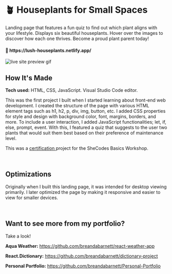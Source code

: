 # 🪴 Houseplants for Small Spaces
Landing page that features a fun quiz to find out which plant aligns with your lifestyle. Displays six beautiful houseplants. Hover over the images to discover how each one thrives. Become a proud plant parent today!

<h4>🔗 https://lush-houseplants.netlify.app/</h4>

<img src="https://user-images.githubusercontent.com/104718008/221565766-8894c2d0-7e52-4ddd-abe4-152d98698c8b.gif" alt="live site preview gif"/>
<br />

## How It's Made

**Tech used:** HTML, CSS, JavaScript. Visual Studio Code editor.

This was the first project I built when I started learning about front-end web development.
I created the structure of the page with various HTML element tags such as h1, h2, p, div, img, button, etc.
I added CSS properties for style and design with background color, font, margins, borders, and more. To include a user interaction, I added JavaScript functionalities; let, if, else, prompt, event. With this, I featured a quiz that suggests to the user two plants that would suit them best based on their preference of maintenance level.

<p>
  This was a 
  <a href="https://www.shecodes.io/graduates/39418-breanda-barnett"> certification </a> project for the SheCodes Basics Workshop.
</p>
<br />

## Optimizations
<p>
  Originally when I built this landing page, it was intended for desktop viewing primarily. I later optimized the page by making it responsive and easier  to view for smaller devices.
</p>
<br />

## Want to see more from my portfolio?
Take a look!

**Aqua Weather:** https://github.com/breandabarnett/react-weather-app

**React.Dictionary:** https://github.com/breandabarnett/dictionary-project

**Personal Portfolio:** https://github.com/breandabarnett/Personal-Portfolio
